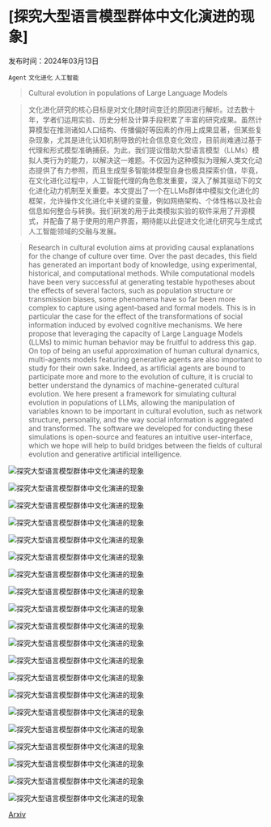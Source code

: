# [探究大型语言模型群体中文化演进的现象]

发布时间：2024年03月13日

`Agent` `文化进化` `人工智能`

> Cultural evolution in populations of Large Language Models

> 文化进化研究的核心目标是对文化随时间变迁的原因进行解析。过去数十年，学者们运用实验、历史分析及计算手段积累了丰富的研究成果。虽然计算模型在推测诸如人口结构、传播偏好等因素的作用上成果显著，但某些复杂现象，尤其是进化认知机制导致的社会信息变化效应，目前尚难通过基于代理和形式模型准确捕获。为此，我们提议借助大型语言模型（LLMs）模拟人类行为的能力，以解决这一难题。不仅因为这种模拟为理解人类文化动态提供了有力参照，而且生成型多智能体模型自身也极具探索价值，毕竟，在文化进化过程中，人工智能代理的角色愈发重要，深入了解其驱动下的文化进化动力机制至关重要。本文提出了一个在LLMs群体中模拟文化进化的框架，允许操作文化进化中关键的变量，例如网络架构、个体性格以及社会信息如何整合与转换。我们研发的用于此类模拟实验的软件采用了开源模式，并配备了易于使用的用户界面，期待能以此促进文化进化研究与生成式人工智能领域的交融与发展。

> Research in cultural evolution aims at providing causal explanations for the change of culture over time. Over the past decades, this field has generated an important body of knowledge, using experimental, historical, and computational methods. While computational models have been very successful at generating testable hypotheses about the effects of several factors, such as population structure or transmission biases, some phenomena have so far been more complex to capture using agent-based and formal models. This is in particular the case for the effect of the transformations of social information induced by evolved cognitive mechanisms. We here propose that leveraging the capacity of Large Language Models (LLMs) to mimic human behavior may be fruitful to address this gap. On top of being an useful approximation of human cultural dynamics, multi-agents models featuring generative agents are also important to study for their own sake. Indeed, as artificial agents are bound to participate more and more to the evolution of culture, it is crucial to better understand the dynamics of machine-generated cultural evolution. We here present a framework for simulating cultural evolution in populations of LLMs, allowing the manipulation of variables known to be important in cultural evolution, such as network structure, personality, and the way social information is aggregated and transformed. The software we developed for conducting these simulations is open-source and features an intuitive user-interface, which we hope will help to build bridges between the fields of cultural evolution and generative artificial intelligence.

![探究大型语言模型群体中文化演进的现象](../../../paper_images/2403.08882/x1.png)

![探究大型语言模型群体中文化演进的现象](../../../paper_images/2403.08882/x2.png)

![探究大型语言模型群体中文化演进的现象](../../../paper_images/2403.08882/x3.png)

![探究大型语言模型群体中文化演进的现象](../../../paper_images/2403.08882/x4.png)

![探究大型语言模型群体中文化演进的现象](../../../paper_images/2403.08882/x5.png)

![探究大型语言模型群体中文化演进的现象](../../../paper_images/2403.08882/combined_networks.png)

![探究大型语言模型群体中文化演进的现象](../../../paper_images/2403.08882/x6.png)

![探究大型语言模型群体中文化演进的现象](../../../paper_images/2403.08882/x7.png)

![探究大型语言模型群体中文化演进的现象](../../../paper_images/2403.08882/x8.png)

![探究大型语言模型群体中文化演进的现象](../../../paper_images/2403.08882/x9.png)

![探究大型语言模型群体中文化演进的现象](../../../paper_images/2403.08882/x10.png)

![探究大型语言模型群体中文化演进的现象](../../../paper_images/2403.08882/x11.png)

![探究大型语言模型群体中文化演进的现象](../../../paper_images/2403.08882/x12.png)

![探究大型语言模型群体中文化演进的现象](../../../paper_images/2403.08882/x13.png)

![探究大型语言模型群体中文化演进的现象](../../../paper_images/2403.08882/x14.png)

![探究大型语言模型群体中文化演进的现象](../../../paper_images/2403.08882/x15.png)

![探究大型语言模型群体中文化演进的现象](../../../paper_images/2403.08882/x16.png)

![探究大型语言模型群体中文化演进的现象](../../../paper_images/2403.08882/x17.png)

![探究大型语言模型群体中文化演进的现象](../../../paper_images/2403.08882/x18.png)

![探究大型语言模型群体中文化演进的现象](../../../paper_images/2403.08882/rotated_wordchains.png)

[Arxiv](https://arxiv.org/abs/2403.08882)